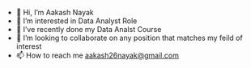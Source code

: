 - 👋 Hi, I’m Aakash Nayak
- 👀 I’m interested in Data Analyst Role
- 🌱 I’ve recently done my Data Analst Course 
- 💞️ I’m looking to collaborate on any position that matches my feild of interest
- 📫 How to reach me aakash26nayak@gmail.com

<!---
aakashnayak26/aakashnayak26 is a ✨ special ✨ repository because its `README.md` (this file) appears on your GitHub profile.
You can click the Preview link to take a look at your changes.
--->
